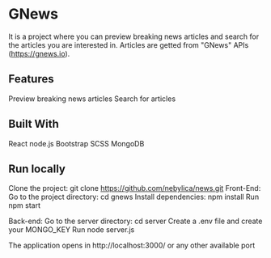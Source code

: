 # GNews

It is a project where you can preview breaking news articles and search for the articles you are interested in. 
Articles are getted from "GNews" APIs (https://gnews.io).


## Features

Preview breaking news articles
Search for articles

## Built With

React
node.js
Bootstrap
SCSS
MongoDB 

## Run locally

Clone the project: git clone https://github.com/nebylica/news.git
Front-End:
  Go to the project directory: cd gnews
  Install dependencies: npm install
  Run npm start
  
Back-end:
  Go to the server directory: cd server
  Create a .env file and create your MONGO_KEY
  Run node server.js

The application opens in http://localhost:3000/ or any other available port
